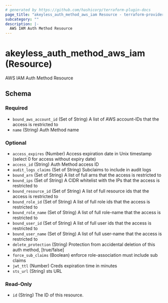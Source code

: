 ```yaml
---
# generated by https://github.com/hashicorp/terraform-plugin-docs
page_title: "akeyless_auth_method_aws_iam Resource - terraform-provider-akeyless"
subcategory: ""
description: |-
  AWS IAM Auth Method Resource
---
```


# akeyless_auth_method_aws_iam (Resource)

AWS IAM Auth Method Resource



<!-- schema generated by tfplugindocs -->
## Schema

### Required

- `bound_aws_account_id` (Set of String) A list of AWS account-IDs that the access is restricted to
- `name` (String) Auth Method name

### Optional

- `access_expires` (Number) Access expiration date in Unix timestamp (select 0 for access without expiry date)
- `access_id` (String) Auth Method access ID
- `audit_logs_claims` (Set of String) Subclaims to include in audit logs
- `bound_arn` (Set of String) A list of full arns that the access is restricted to
- `bound_ips` (Set of String) A CIDR whitelist with the IPs that the access is restricted to
- `bound_resource_id` (Set of String) A list of full resource ids that the access is restricted to
- `bound_role_id` (Set of String) A list of full role ids that the access is restricted to
- `bound_role_name` (Set of String) A list of full role-name that the access is restricted to
- `bound_user_id` (Set of String) A list of full user ids that the access is restricted to
- `bound_user_name` (Set of String) A list of full user-name that the access is restricted to
- `delete_protection` (String) Protection from accidental deletion of this auth method, [true/false]
- `force_sub_claims` (Boolean) enforce role-association must include sub claims
- `jwt_ttl` (Number) Creds expiration time in minutes
- `sts_url` (String) sts URL

### Read-Only

- `id` (String) The ID of this resource.


